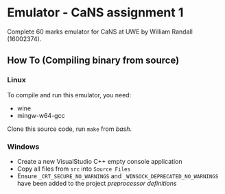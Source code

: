 # Emulator - CaNS assignment 1
Complete 60 marks emulator for CaNS at UWE by William Randall (16002374).

## How To (Compiling binary from source)
### Linux
To compile and run this emulator, you need:
- wine
- mingw-w64-gcc

Clone this source code, run `make` from *bash*.

### Windows
- Create a new VisualStudio C++ empty console application
- Copy all files from `src` into `Source Files`
- Ensure `_CRT_SECURE_NO_WARNINGS` and `_WINSOCK_DEPRECATED_NO_WARNINGS` have been added to the project *preprocessor definitions*
